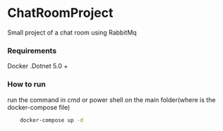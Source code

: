 # ChatRoomProject
Small project of a chat room using RabbitMq

### Requirements
Docker 
.Dotnet 5.0 +

### How to run

run the command in cmd or power shell on the main folder(where is the docker-compose file)
```sh
	docker-compose up -d
```

